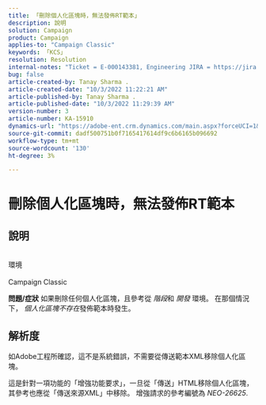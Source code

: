 ```yaml
---
title: 「刪除個人化區塊時，無法發佈RT範本」
description: 說明
solution: Campaign
product: Campaign
applies-to: "Campaign Classic"
keywords: 「KCS」
resolution: Resolution
internal-notes: "Ticket = E-000143381, Engineering JIRA = https://jira.corp.adobe.com/browse/NEO-26451 , Enhancement = https://jira.corp.adobe.com/browse/NEO-26451"
bug: false
article-created-by: Tanay Sharma .
article-created-date: "10/3/2022 11:22:21 AM"
article-published-by: Tanay Sharma .
article-published-date: "10/3/2022 11:29:39 AM"
version-number: 3
article-number: KA-15910
dynamics-url: "https://adobe-ent.crm.dynamics.com/main.aspx?forceUCI=1&pagetype=entityrecord&etn=knowledgearticle&id=d692f7a0-0d43-ed11-bba2-0022480868ff"
source-git-commit: dadf500751b0f7165417614df9c6b6165b096692
workflow-type: tm+mt
source-wordcount: '130'
ht-degree: 3%

---
```


# 刪除個人化區塊時，無法發佈RT範本

## 說明

<br>環境<br><br>
Campaign Classic


<b>問題/症狀</b>
如果刪除任何個人化區塊，且參考從 *階段*&#x200B;和 *開發* 環境。 在那個情況下， *個人化區塊不存在*&#x200B;發佈範本時發生。


## 解析度


如Adobe工程所確認，這不是系統錯誤，不需要從傳送範本XML移除個人化區塊。

這是針對一項功能的「增強功能要求」，一旦從「傳送」HTML移除個人化區塊，其參考也應從「傳送來源XML」中移除。 增強請求的參考編號為 *NEO-26625*.
